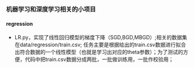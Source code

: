 ### 机器学习和深度学习相关的小项目
#### regression
+ LR.py，实现了线性回归模型的梯度下降（SGD,BGD,MBGD）;相关的数据集在data/regression/train.csv; 任务主要是根据给出的train.csv数据进行拟合出符合数据的一个线性模型（也就是学习出对应的theta参数）；为了测试的方便，代码中把train.csv数据分成两批，一批做训练用，一批作校验用；
